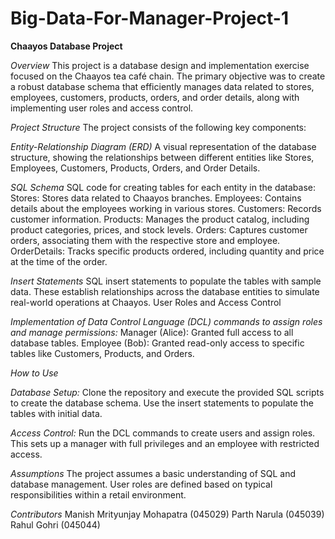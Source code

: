 # Big-Data-For-Manager-Project-1

**Chaayos Database Project**

*Overview*
This project is a database design and implementation exercise focused on the Chaayos tea café chain. The primary objective was to create a robust database schema that efficiently manages data related to stores, employees, customers, products, orders, and order details, along with implementing user roles and access control.

*Project Structure*
The project consists of the following key components:

*Entity-Relationship Diagram (ERD)*
A visual representation of the database structure, showing the relationships between different entities like Stores, Employees, Customers, Products, Orders, and Order Details.

*SQL Schema*
SQL code for creating tables for each entity in the database:
Stores: Stores data related to Chaayos branches.
Employees: Contains details about the employees working in various stores.
Customers: Records customer information.
Products: Manages the product catalog, including product categories, prices, and stock levels.
Orders: Captures customer orders, associating them with the respective store and employee.
OrderDetails: Tracks specific products ordered, including quantity and price at the time of the order.

*Insert Statements*
SQL insert statements to populate the tables with sample data. These establish relationships across the database entities to simulate real-world operations at Chaayos.
User Roles and Access Control

*Implementation of Data Control Language (DCL) commands to assign roles and manage permissions:*
Manager (Alice): Granted full access to all database tables.
Employee (Bob): Granted read-only access to specific tables like Customers, Products, and Orders.

*How to Use*

*Database Setup:*
Clone the repository and execute the provided SQL scripts to create the database schema.
Use the insert statements to populate the tables with initial data.

*Access Control:*
Run the DCL commands to create users and assign roles. This sets up a manager with full privileges and an employee with restricted access.

*Assumptions*
The project assumes a basic understanding of SQL and database management.
User roles are defined based on typical responsibilities within a retail environment.

*Contributors*
Manish Mrityunjay Mohapatra (045029)
Parth Narula (045039)
Rahul Gohri (045044)
